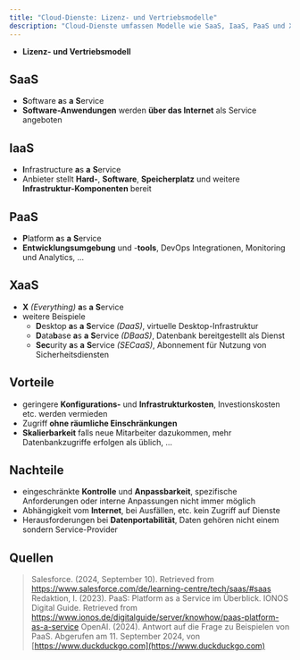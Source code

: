 ```yaml
---
title: "Cloud-Dienste: Lizenz- und Vertriebsmodelle"
description: "Cloud-Dienste umfassen Modelle wie SaaS, IaaS, PaaS und XaaS, die Software, Infrastruktur und Plattformen als Service anbieten. Vorteile sind geringere Kosten und Skalierbarkeit, Nachteile sind eingeschränkte Kontrolle und Abhängigkeit vom Internet. Beispiele sind DaaS und DBaaS."
---
```


- **Lizenz- und Vertriebsmodell**

## SaaS
- **S**oftware **a**s **a** **S**ervice
- **Software-Anwendungen** werden **über das Internet** als Service angeboten
## IaaS
- **I**nfrastructure **a**s **a** **S**ervice 
- Anbieter stellt **Hard-**, **Software**, **Speicherplatz** und weitere **Infrastruktur-Komponenten** bereit
## PaaS
- **P**latform **a**s **a** **S**ervice
- **Entwicklungsumgebung** und -**tools**, DevOps Integrationen, Monitoring und Analytics, ...
## XaaS
 - **X** *(Everything)* **a**s **a** **S**ervice
 - weitere Beispiele
	 - **D**esktop **a**s **a** **S**ervice *(DaaS)*, virtuelle Desktop-Infrastruktur
	 - **D**ata**b**ase **a**s **a** **S**ervice *(DBaaS)*, Datenbank bereitgestellt als Dienst
	 - **Sec**urity **a**s **a** **S**ervice *(SECaaS)*, Abonnement für Nutzung von Sicherheitsdiensten

## Vorteile
- geringere **Konfigurations-** und **Infrastrukturkosten**, Investionskosten etc. werden vermieden
- Zugriff **ohne räumliche Einschränkungen**
- **Skalierbarkeit** falls neue Mitarbeiter dazukommen, mehr Datenbankzugriffe erfolgen als üblich, ...

## Nachteile
- eingeschränkte **Kontrolle** und **Anpassbarkeit**, spezifische Anforderungen oder interne Anpassungen nicht immer möglich
- Abhängigkeit vom **Internet**, bei Ausfällen, etc. kein Zugriff auf Dienste
- Herausforderungen bei **Datenportabilität**, Daten gehören nicht einem sondern Service-Provider

## Quellen

> Salesforce. (2024, September 10). Retrieved from https://www.salesforce.com/de/learning-centre/tech/saas/#saas
> Redaktion, I. (2023). PaaS: Platform as a Service im Überblick. IONOS Digital Guide. Retrieved from https://www.ionos.de/digitalguide/server/knowhow/paas-platform-as-a-service
> OpenAI. (2024). Antwort auf die Frage zu Beispielen von PaaS. Abgerufen am 11. September 2024, von [https://www.duckduckgo.com](https://www.duckduckgo.com)